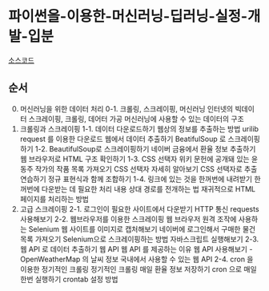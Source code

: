 # 파이썬을-이용한-머신러닝-딥러닝-실정-개발-입분

[소스코드](http://wikibook.co.kr/python-machine-learning)

## 순서
00. 머신러닝을 위한 데이터 처리
    0-1. 크롤링, 스크레이핑, 머신러닝
        인터넷의 빅데이터
        스크레이핑, 크롤링, 데어터 가공
        머신러닝에 사용할 수 있는 데이터의 구조
01. 크롤링과 스크레이핑
    1-1. 데이터 다운로드하기
        웹상의 정보를 추출하는 방법
        urilib request 를 이용한 다운로드
        웹에서 데이터 추출하기
        BeatifulSoup 로 스크레이핑하기
    1-2. BeautifulSoup로 스크레이핑하기
        네이버 금융에서 환율 정보 추출하기
        웹 브라우저로 HTML 구조 확인하기
    1-3. CSS 선택자
        위키 문헌에 공개돼 있는 윤동주 작가의 작품 목록 가져오기
        CSS 선택자 자세히 알아보기
        CSS 선택자로 추출 연습하기
        정규 표현식과 함께 조합하기
    1-4. 링크에 있는 것을 한꺼번에 내려받기
        한꺼번에 다운받는 데 필요한 처리 내용
        상대 경로를 전개하는 법
        재귀적으로 HTML 페이지를 처리하는 방법
02. 고급 스크레이핑
    2-1. 로그인이 필요한 사이트에서 다운받기
        HTTP 통신
        requests 사용해보기
    2-2. 웹브라우저를 이용한 스크레이핑
        웹 브라우저 원격 조작에 사용하는 Selenium
        웹 사이트를 이미지로 캡처해보기
        네이버에 로그인해서 구매한 물건 목록 가져오기
        Selenium으로 스크레이핑하는 방법
        자바스크립트 실행해보기
    2-3. 웹 API 로 데이터 추출하기
        웹 API
        웹 API 를 제공하는 이유
        웹 API 사용해보기 - OpenWeatherMap 의 날씨 정보
        국내에서 사용할 수 있는 웹 API
    2-4. cron 을 이용한 정기적인 크롤링
        정기적인 크롤링
        매일 환율 정보 저장하기
        cron 으로 매일 한번 실행하기
        crontab 설정 방법
